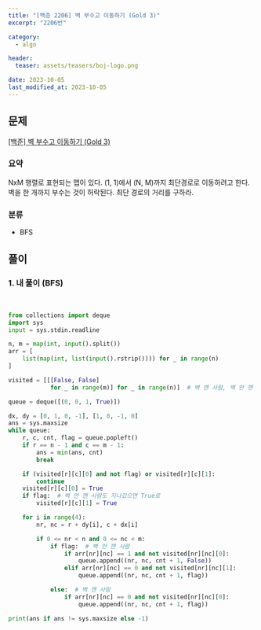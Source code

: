 ```yaml
---
title: "[백준 2206] 벽 부수고 이동하기 (Gold 3)"
excerpt: "2206번"

category:
  - algo

header:
  teaser: assets/teasers/boj-logo.png

date: 2023-10-05
last_modified_at: 2023-10-05
---
```


## 문제

[[백준] 벽 부수고 이동하기 (Gold 3)](https://www.acmicpc.net/problem/2206)

### 요약

NxM 행렬로 표현되는 맵이 있다. (1, 1)에서 (N, M)까지 최단경로로 이동하려고 한다. 벽을 한 개까지 부수는 것이 허락된다. 최단 경로의 거리를 구하라.

### 분류

- BFS

## 풀이

### 1. 내 풀이 (BFS)

<br>

```python
from collections import deque
import sys
input = sys.stdin.readline

n, m = map(int, input().split())
arr = [
    list(map(int, list(input().rstrip()))) for _ in range(n)
]

visited = [[[False, False]
            for _ in range(m)] for _ in range(n)]  # 벽 깬 사람, 벽 안 깬 사람

queue = deque([(0, 0, 1, True)])

dx, dy = [0, 1, 0, -1], [1, 0, -1, 0]
ans = sys.maxsize
while queue:
    r, c, cnt, flag = queue.popleft()
    if r == n - 1 and c == m - 1:
        ans = min(ans, cnt)
        break

    if (visited[r][c][0] and not flag) or visited[r][c][1]:
        continue
    visited[r][c][0] = True
    if flag:  # 벽 안 깬 사람도 지나갔으면 True로
        visited[r][c][1] = True

    for i in range(4):
        nr, nc = r + dy[i], c + dx[i]

        if 0 <= nr < n and 0 <= nc < m:
            if flag:  # 벽 안 깬 사람
                if arr[nr][nc] == 1 and not visited[nr][nc][0]:
                    queue.append((nr, nc, cnt + 1, False))
                elif arr[nr][nc] == 0 and not visited[nr][nc][1]:
                    queue.append((nr, nc, cnt + 1, flag))

            else:  # 벽 깬 사람
                if arr[nr][nc] == 0 and not visited[nr][nc][0]:
                    queue.append((nr, nc, cnt + 1, flag))

print(ans if ans != sys.maxsize else -1)
```
